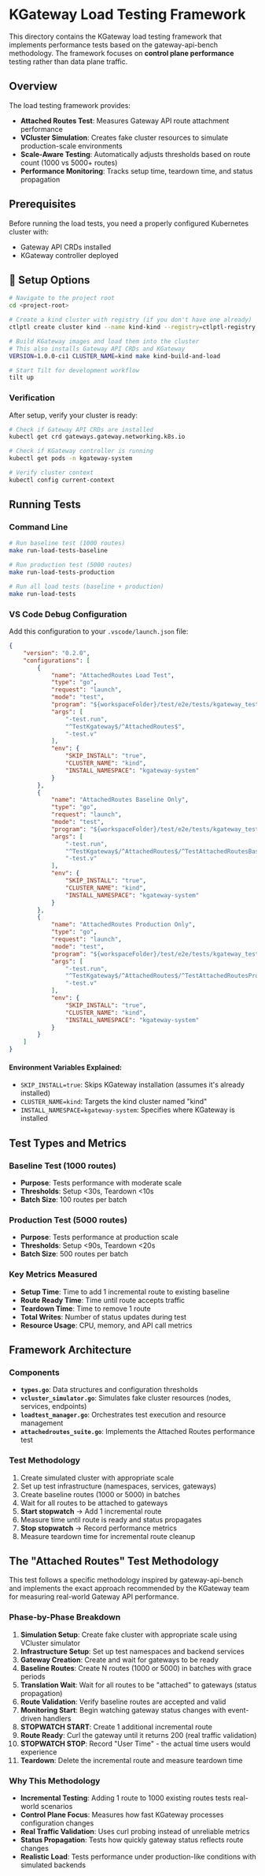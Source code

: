 # KGateway Load Testing Framework

This directory contains the KGateway load testing framework that implements performance tests based on the gateway-api-bench methodology. The framework focuses on **control plane performance** testing rather than data plane traffic.

## Overview

The load testing framework provides:

- **Attached Routes Test**: Measures Gateway API route attachment performance
- **VCluster Simulation**: Creates fake cluster resources to simulate production-scale environments
- **Scale-Aware Testing**: Automatically adjusts thresholds based on route count (1000 vs 5000+ routes)
- **Performance Monitoring**: Tracks setup time, teardown time, and status propagation

## Prerequisites

Before running the load tests, you need a properly configured Kubernetes cluster with:

- Gateway API CRDs installed
- KGateway controller deployed

## 🚀 Setup Options

```bash
# Navigate to the project root
cd <project-root>

# Create a kind cluster with registry (if you don't have one already)
ctlptl create cluster kind --name kind-kind --registry=ctlptl-registry

# Build KGateway images and load them into the cluster
# This also installs Gateway API CRDs and KGateway
VERSION=1.0.0-ci1 CLUSTER_NAME=kind make kind-build-and-load

# Start Tilt for development workflow
tilt up
```

### Verification

After setup, verify your cluster is ready:

```bash
# Check if Gateway API CRDs are installed
kubectl get crd gateways.gateway.networking.k8s.io

# Check if KGateway controller is running
kubectl get pods -n kgateway-system

# Verify cluster context
kubectl config current-context
```

## Running Tests

### Command Line

```bash
# Run baseline test (1000 routes)
make run-load-tests-baseline

# Run production test (5000 routes)
make run-load-tests-production

# Run all load tests (baseline + production)
make run-load-tests
```

### VS Code Debug Configuration

Add this configuration to your `.vscode/launch.json` file:

```json
{
    "version": "0.2.0",
    "configurations": [
        {
            "name": "AttachedRoutes Load Test",
            "type": "go",
            "request": "launch",
            "mode": "test",
            "program": "${workspaceFolder}/test/e2e/tests/kgateway_test.go",
            "args": [
                "-test.run",
                "^TestKgateway$/^AttachedRoutes$",
                "-test.v"
            ],
            "env": {
                "SKIP_INSTALL": "true",
                "CLUSTER_NAME": "kind",
                "INSTALL_NAMESPACE": "kgateway-system"
            }
        },
        {
            "name": "AttachedRoutes Baseline Only",
            "type": "go",
            "request": "launch",
            "mode": "test",
            "program": "${workspaceFolder}/test/e2e/tests/kgateway_test.go",
            "args": [
                "-test.run",
                "^TestKgateway$/^AttachedRoutes$/^TestAttachedRoutesBaseline$",
                "-test.v"
            ],
            "env": {
                "SKIP_INSTALL": "true",
                "CLUSTER_NAME": "kind",
                "INSTALL_NAMESPACE": "kgateway-system"
            }
        },
        {
            "name": "AttachedRoutes Production Only",
            "type": "go",
            "request": "launch",
            "mode": "test",
            "program": "${workspaceFolder}/test/e2e/tests/kgateway_test.go",
            "args": [
                "-test.run",
                "^TestKgateway$/^AttachedRoutes$/^TestAttachedRoutesProduction$",
                "-test.v"
            ],
            "env": {
                "SKIP_INSTALL": "true",
                "CLUSTER_NAME": "kind",
                "INSTALL_NAMESPACE": "kgateway-system"
            }
        }
    ]
}
```

#### Environment Variables Explained:

- `SKIP_INSTALL=true`: Skips KGateway installation (assumes it's already installed)
- `CLUSTER_NAME=kind`: Targets the kind cluster named "kind"
- `INSTALL_NAMESPACE=kgateway-system`: Specifies where KGateway is installed

## Test Types and Metrics

### Baseline Test (1000 routes)

- **Purpose**: Tests performance with moderate scale
- **Thresholds**: Setup <30s, Teardown <10s
- **Batch Size**: 100 routes per batch

### Production Test (5000 routes)

- **Purpose**: Tests performance at production scale
- **Thresholds**: Setup <90s, Teardown <20s
- **Batch Size**: 500 routes per batch

### Key Metrics Measured

- **Setup Time**: Time to add 1 incremental route to existing baseline
- **Route Ready Time**: Time until route accepts traffic
- **Teardown Time**: Time to remove 1 route
- **Total Writes**: Number of status updates during test
- **Resource Usage**: CPU, memory, and API call metrics

## Framework Architecture

### Components

- **`types.go`**: Data structures and configuration thresholds
- **`vcluster_simulator.go`**: Simulates fake cluster resources (nodes, services, endpoints)
- **`loadtest_manager.go`**: Orchestrates test execution and resource management
- **`attachedroutes_suite.go`**: Implements the Attached Routes performance test

### Test Methodology

1. Create simulated cluster with appropriate scale
2. Set up test infrastructure (namespaces, services, gateways)
3. Create baseline routes (1000 or 5000) in batches
4. Wait for all routes to be attached to gateways
5. **Start stopwatch** → Add 1 incremental route
6. Measure time until route is ready and status propagates
7. **Stop stopwatch** → Record performance metrics
8. Measure teardown time for incremental route cleanup

## The "Attached Routes" Test Methodology

This test follows a specific methodology inspired by gateway-api-bench and implements the exact approach recommended by the KGateway team for measuring real-world Gateway API performance.

### Phase-by-Phase Breakdown

1. **Simulation Setup**: Create fake cluster with appropriate scale using VCluster simulator
2. **Infrastructure Setup**: Set up test namespaces and backend services
3. **Gateway Creation**: Create and wait for gateways to be ready
4. **Baseline Routes**: Create N routes (1000 or 5000) in batches with grace periods
5. **Translation Wait**: Wait for all routes to be "attached" to gateways (status propagation)
6. **Route Validation**: Verify baseline routes are accepted and valid
7. **Monitoring Start**: Begin watching gateway status changes with event-driven handlers
8. **STOPWATCH START**: Create 1 additional incremental route
9. **Route Ready**: Curl the gateway until it returns 200 (real traffic validation)
10. **STOPWATCH STOP**: Record "User Time" - the actual time users would experience
11. **Teardown**: Delete the incremental route and measure teardown time

### Why This Methodology

- **Incremental Testing**: Adding 1 route to 1000 existing routes tests real-world scenarios
- **Control Plane Focus**: Measures how fast KGateway processes configuration changes
- **Real Traffic Validation**: Uses curl probing instead of unreliable metrics
- **Status Propagation**: Tests how quickly gateway status reflects route changes
- **Realistic Load**: Tests performance under production-like conditions with simulated backends
